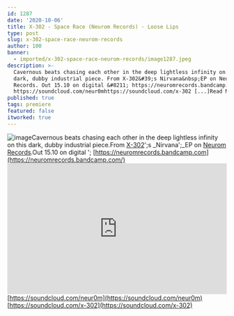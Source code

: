 ```yaml
---
id: 1287
date: '2020-10-06'
title: X-302 - Space Race (Neurom Records) - Loose Lips
type: post
slug: x-302-space-race-neurom-records
author: 100
banner:
  - imported/x-302-space-race-neurom-records/image1287.jpeg
description: >-
  Cavernous beats chasing each other in the deep lightless infinity on this
  dark, dubby industrial piece. From X-302&#39;s Nirvana&nbsp;EP on Neurom
  Records. Out 15.10 on digital &#8211; https://neuromrecords.bandcamp.com
  https://soundcloud.com/neur0mhttps://soundcloud.com/x-302 [...]Read More...
published: true
tags: premiere
featured: false
itworked: true
---
```

![image](../imported/x-302-space-race-neurom-records/image1287.jpeg)Cavernous beats chasing each other in the deep lightless infinity on this dark, dubby industrial piece.From [X-302](https://soundcloud.com/x-302)';s _Nirvana';_EP on [Neurom Records](https://neuromrecords.bandcamp.com/).Out 15.10 on digital '; [https://neuromrecords.bandcamp.com](https://neuromrecords.bandcamp.com/)<iframe width='100%' height='300' scrolling='no' frameborder='no' allow='autoplay' src='https://w.soundcloud.com/player/?url=https%3A//api.soundcloud.com/tracks/905422390&color=%23ff5500&auto_play=false&hide_related=false&show_comments=true&show_user=true&show_reposts=false&show_teaser=true'></iframe>[https://soundcloud.com/neur0m](https://soundcloud.com/neur0m)  
[https://soundcloud.com/x-302](https://soundcloud.com/x-302)